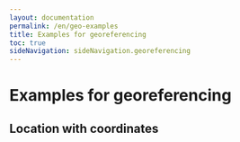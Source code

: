 ```yaml
---
layout: documentation
permalink: /en/geo-examples
title: Examples for georeferencing
toc: true
sideNavigation: sideNavigation.georeferencing
---
```


# Examples for georeferencing

## Location with coordinates

